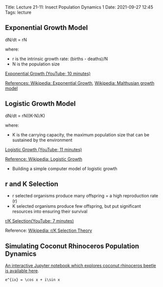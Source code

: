 Title: Lecture 21-11: Insect Population Dynamics 1
Date: 2021-09-27 12:45
Tags: lecture

## Exponential Growth Model

dN/dt = rN

where:

*  r is the intrinsic growth rate: (births - deaths)/N
*  N is the population size

[Exponential Growth (YouTube; 10 minutes)](https://www.youtube.com/watch?v=c6pcRR5Uy6w)

[References: Wikipedia: Exponential Growth](https://en.wikipedia.org/wiki/Exponential_growth),
[Wikipedia: Malthusian growth model](https://en.wikipedia.org/wiki/Malthusian_growth_model)

## Logistic Growth Model

dN/dt = rN((K-N)/K)

where:

* K is the carrying capacity, the maximum population size that can be sustained by the environment

[Logistic Growth (YouTube; 11 minutes)](https://www.youtube.com/watch?v=rXlyYFXyfIM)

[Reference: Wikipedia: Logistic Growth]()

* Building a simple computer model of logistic growth

## r and K Selection

* r selected organisms produce many offspring = a high reproduction rate (r)
* K selected organisms produce few offspring, but put significant resources into ensuring their survival

[r/K Selection(YouTube; 7 minutes)](https://www.youtube.com/watch?v=Bu6ouKt9zhs)

Reference: [Wikipedia: r/K Selection Theory](https://en.wikipedia.org/wiki/R/K_selection_theory)


## Simulating Coconut Rhinoceros Population Dynamics

[An interactive Jupyter notebook which explores coconut rhinoceros beetle is available here](https://notebooks.azure.com/n/fTohfbbUNNs/notebooks/crb_population_dynamics.ipynb).

`e^{ix} = \cos x + i\sin x`
